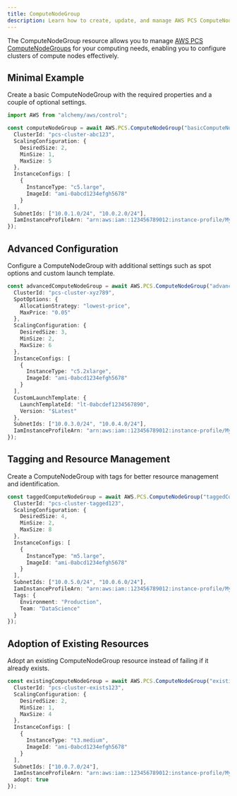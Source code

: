```yaml
---
title: ComputeNodeGroup
description: Learn how to create, update, and manage AWS PCS ComputeNodeGroups using Alchemy Cloud Control.
---
```


The ComputeNodeGroup resource allows you to manage [AWS PCS ComputeNodeGroups](https://docs.aws.amazon.com/pcs/latest/userguide/) for your computing needs, enabling you to configure clusters of compute nodes effectively.

## Minimal Example

Create a basic ComputeNodeGroup with the required properties and a couple of optional settings.

```ts
import AWS from "alchemy/aws/control";

const computeNodeGroup = await AWS.PCS.ComputeNodeGroup("basicComputeNodeGroup", {
  ClusterId: "pcs-cluster-abc123",
  ScalingConfiguration: {
    DesiredSize: 2,
    MinSize: 1,
    MaxSize: 5
  },
  InstanceConfigs: [
    {
      InstanceType: "c5.large",
      ImageId: "ami-0abcd1234efgh5678"
    }
  ],
  SubnetIds: ["10.0.1.0/24", "10.0.2.0/24"],
  IamInstanceProfileArn: "arn:aws:iam::123456789012:instance-profile/MyInstanceProfile"
});
```

## Advanced Configuration

Configure a ComputeNodeGroup with additional settings such as spot options and custom launch template.

```ts
const advancedComputeNodeGroup = await AWS.PCS.ComputeNodeGroup("advancedComputeNodeGroup", {
  ClusterId: "pcs-cluster-xyz789",
  SpotOptions: {
    AllocationStrategy: "lowest-price",
    MaxPrice: "0.05"
  },
  ScalingConfiguration: {
    DesiredSize: 3,
    MinSize: 2,
    MaxSize: 6
  },
  InstanceConfigs: [
    {
      InstanceType: "c5.2xlarge",
      ImageId: "ami-0abcd1234efgh5678"
    }
  ],
  CustomLaunchTemplate: {
    LaunchTemplateId: "lt-0abcdef1234567890",
    Version: "$Latest"
  },
  SubnetIds: ["10.0.3.0/24", "10.0.4.0/24"],
  IamInstanceProfileArn: "arn:aws:iam::123456789012:instance-profile/MyInstanceProfile"
});
```

## Tagging and Resource Management

Create a ComputeNodeGroup with tags for better resource management and identification.

```ts
const taggedComputeNodeGroup = await AWS.PCS.ComputeNodeGroup("taggedComputeNodeGroup", {
  ClusterId: "pcs-cluster-tagged123",
  ScalingConfiguration: {
    DesiredSize: 4,
    MinSize: 2,
    MaxSize: 8
  },
  InstanceConfigs: [
    {
      InstanceType: "m5.large",
      ImageId: "ami-0abcd1234efgh5678"
    }
  ],
  SubnetIds: ["10.0.5.0/24", "10.0.6.0/24"],
  IamInstanceProfileArn: "arn:aws:iam::123456789012:instance-profile/MyInstanceProfile",
  Tags: {
    Environment: "Production",
    Team: "DataScience"
  }
});
```

## Adoption of Existing Resources

Adopt an existing ComputeNodeGroup resource instead of failing if it already exists.

```ts
const existingComputeNodeGroup = await AWS.PCS.ComputeNodeGroup("existingComputeNodeGroup", {
  ClusterId: "pcs-cluster-exists123",
  ScalingConfiguration: {
    DesiredSize: 2,
    MinSize: 1,
    MaxSize: 4
  },
  InstanceConfigs: [
    {
      InstanceType: "t3.medium",
      ImageId: "ami-0abcd1234efgh5678"
    }
  ],
  SubnetIds: ["10.0.7.0/24"],
  IamInstanceProfileArn: "arn:aws:iam::123456789012:instance-profile/MyInstanceProfile",
  adopt: true
});
```